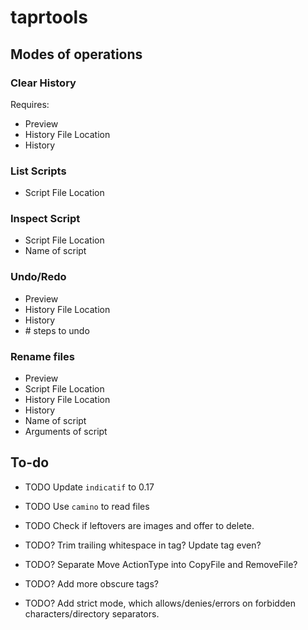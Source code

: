 # taprtools

## Modes of operations

### Clear History

Requires:

- Preview
- History File Location
- History

### List Scripts

- Script File Location

### Inspect Script

- Script File Location
- Name of script

### Undo/Redo

- Preview
- History File Location
- History
- \# steps to undo

### Rename files

- Preview
- Script File Location
- History File Location
- History
- Name of script
- Arguments of script

## To-do

- TODO Update `indicatif` to 0.17
- TODO Use `camino` to read files
- TODO Check if leftovers are images and offer to delete.

- TODO? Trim trailing whitespace in tag? Update tag even?

- TODO? Separate Move ActionType into CopyFile and RemoveFile?

- TODO? Add more obscure tags?
- TODO? Add strict mode, which allows/denies/errors on forbidden characters/directory separators.
